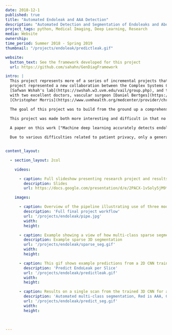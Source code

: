 ```yaml
---
date: 2018-12-1
published: true
title: "Automated Endoleak and AAA Detection"
description: "Automated Detection and Segmentation of Endoleaks and Abdominal Aortic Aneurysm"
project_tags: python, Medical Imaging, Deep Learning, Research
media: Website
ownership:
time_period: Summer 2018 - Spring 2019
thumbnail: "/projects/endoleak/predictleak.gif"

website:
  button_text: See the framework developed for this project
  url: https://github.com/sahahn/GenDiagFramework

intro: |
  This project represents more of a series of incremental projects that I worked on starting in the Summer of 2018 up until Spring 2019. This
  project represented a new collaboration between the Complex Systems Center, which I has just joined as a Master's student in
  [Safwan Wshah's lab](https://swshah.w3.uvm.edu/vail/group.php), and the UVM medical center. On the UVM medical center end of things, I worked mainly
  with two excellent doctors, vascular surgeon [Daniel Bertges](https://www.uvmhealth.org/medcenter/provider/daniel-j-bertges-md) and interventional radiologist
  [Christopher Morris](https://www.uvmhealth.org/medcenter/provider/christopher-s-morris-md).

  The goal of this project was to build from the ground up a comprehensive set of tools to assist, in an automated way, in various tasks related to the pathology around Abdominal Aortic Aneurysm (AAA) patient care. In particular, we developed tools to first isolate a smaller region of interest around the AAA, perform EndoLeak detection and lastly 3D segmentation of the Aneurysm itself (providing automated measurements of AAA volume). The input to all of these tools was computed tomography angiography (CTA) imaging from a collection of patients who underwent care at the University of Vermont Medical center.

  This project was made both more interesting and difficult in that no pre-existing labelled dataset existed. In this way it differs greatly from simmilar projects on prepared public datasets for say the prediction of lung cancer. In this project we instead had to work from the level of coarse natural text labelling that existing as saved in the UVM medical center. We were therefore required to build the deep learning system through a series of creative semi-automated labelling schemes, as well as semi-automated text mining tools. In particular, sparse 3D labelling was used for the by far most intenstive piece (3D dense segmentation of AAA).
  
  A paper on this work ["Machine deep learning accurately detects endoleak after endovascular abdominal aortic aneurysm repair"](https://www.sciencedirect.com/science/article/pii/S2666350319300045) was published in JVS-Vascular Science. This paper recieved the 2020 JVS most viewed article award. This work was also presented as a keynote presentation at the 2019 Vascular Annual Meeting of the Society for Vascular Surgery, National Harbor, Md, June 12-15, 2019. An earlier, more methods focused, paper [Deep Learning for Recognition of Endoleak After Endovascular Abdominal Aortic Aneurysm Repair](https://ieeexplore.ieee.org/abstract/document/8759187) was published and presented as a poster at the 2019 IEEE 16th International Symposium on Biomedical Imaging (ISBI 2019). Lastly, this worked was filled in US Patent Application No.: 17/602,164 Title: METHOD AND APPARATUS FOR ANALYZING AORTIC ANEURYSMS AND ENDOLEAKS IN COMPUTED TOMOGRAPHY SCANS.

  Due to various difficulties related to patient privacy, only a generalized subset of the code is avaliable for this project on [github](https://github.com/sahahn/GenDiagFramework).


content_layout:

  - section_layout: 2col

    videos:

      - caption: Full slideshow presenting research project and results
        description: Slides
        url: https://docs.google.com/presentation/d/e/2PACX-1vSoly5jM9tY6D_MleWWPlNKv9ddlCKu7Icn6lThkSj8Zr8IvEIk7dEoDQCHNzE8ee9LowzTNxsCvTfn/embed?start=false&loop=false&delayms=5000

    images:

      - caption: Overview of the pipeline illustrating use of three modified convolutional neural networks (CNNs). See "Machine deep learning accurately detects endoleak after endovascular abdominal aortic aneurysm repair" for a more detailed description of the full algorithm.
        description: 'Full final project workflow'
        url: '/projects/endoleak/pipe.jpg'
        width:
        height:

      - caption: Example showing a view of how multi-class sparse segmentation was performed per patient's scan, where 3-5 slices in each dimension were labelled. Green=EndoGraft, Red=AAA. This process of sparse segmentation saves a huge amount of manual effort, and still contains enough information for the 3D segmentation network to learn. Essentially, the network predicts in 3 dimensionals, but the loss function will only score on labeled pieces. 
        description: Example sparse 3D segmentation
        url: '/projects/endoleak/sparse_seg.gif'
        width:
        height:

      - caption: This gif shows example predictions from a 2D CNN trained to perform binary classification on axial CT images to predict for the presence or absence of an EndoLeak on that slice. Eventually, predictions are combined across all slices, as well as across imaging contrasts, into a single binary prediction  representing the probability the patient exhibits an EndoLeak.
        description: 'Predict EndoLeak per Slice'
        url: '/projects/endoleak/predictleak.gif'
        width:
        height:

      - caption: Results on a single scan from the trained 3D CNN for automated multi-class segmentation, Red is predicted AAA, Green is predicted EndoGraft. In practice, these results were used internally to generate new ground truth segmentations by 'fixing' the mistakes of the network when predicting on new subjects. 
        description: 'Automated multi-class segmentation, Red is AAA, Green is EndoLeak.'
        url: '/projects/endoleak/predict_seg.gif'
        width:
        height:

   

---
```

